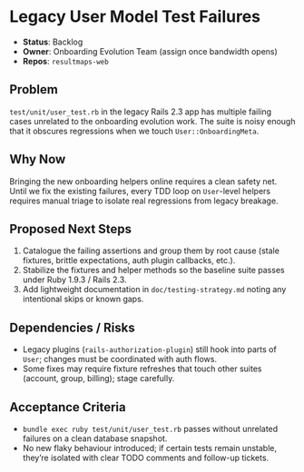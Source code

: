 # Legacy User Model Test Failures

- **Status**: Backlog
- **Owner**: Onboarding Evolution Team (assign once bandwidth opens)
- **Repos**: `resultmaps-web`

## Problem
`test/unit/user_test.rb` in the legacy Rails 2.3 app has multiple failing cases unrelated to the onboarding evolution work. The suite is noisy enough that it obscures regressions when we touch `User::OnboardingMeta`.

## Why Now
Bringing the new onboarding helpers online requires a clean safety net. Until we fix the existing failures, every TDD loop on `User`-level helpers requires manual triage to isolate real regressions from legacy breakage.

## Proposed Next Steps
1. Catalogue the failing assertions and group them by root cause (stale fixtures, brittle expectations, auth plugin callbacks, etc.).
2. Stabilize the fixtures and helper methods so the baseline suite passes under Ruby 1.9.3 / Rails 2.3.
3. Add lightweight documentation in `doc/testing-strategy.md` noting any intentional skips or known gaps.

## Dependencies / Risks
- Legacy plugins (`rails-authorization-plugin`) still hook into parts of `User`; changes must be coordinated with auth flows.
- Some fixes may require fixture refreshes that touch other suites (account, group, billing); stage carefully.

## Acceptance Criteria
- `bundle exec ruby test/unit/user_test.rb` passes without unrelated failures on a clean database snapshot.
- No new flaky behaviour introduced; if certain tests remain unstable, they’re isolated with clear TODO comments and follow-up tickets.
